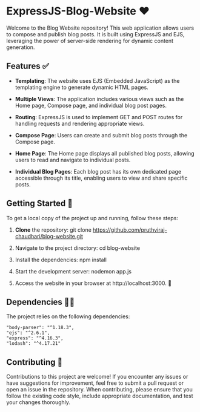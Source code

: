 # ExpressJS-Blog-Website ❤️

Welcome to the Blog Website repository! This web application allows users to compose and publish blog posts. 
It is built using ExpressJS and EJS, leveraging the power of server-side rendering for dynamic content generation.

## Features ✅

- **Templating**: The website uses EJS (Embedded JavaScript) as the templating engine to generate dynamic HTML pages.

- **Multiple Views**: The application includes various views such as the Home page, Compose page, and individual blog post pages.

- **Routing**: ExpressJS is used to implement GET and POST routes for handling requests and rendering appropriate views.

- **Compose Page**: Users can create and submit blog posts through the Compose page.

- **Home Page**: The Home page displays all published blog posts, allowing users to read and navigate to individual posts.

- **Individual Blog Pages**: Each blog post has its own dedicated page accessible through its title, enabling users to view and share specific posts.

## Getting Started 🚀

To get a local copy of the project up and running, follow these steps:

1. **Clone** the repository:
   git clone https://github.com/pruthviraj-chaudhari/blog-website.git

2. Navigate to the project directory:
   cd blog-website

3. Install the dependencies:
   npm install

4. Start the development server:
   nodemon app.js

5. Access the website in your browser at http://localhost:3000. 🚀


## Dependencies 🕵️‍♀️
The project relies on the following dependencies:

    "body-parser": "^1.18.3",
    "ejs": "^2.6.1",
    "express": "^4.16.3",
    "lodash": "^4.17.21"


## Contributing 💌
Contributions to this project are welcome! If you encounter any issues or have suggestions for improvement, feel free to submit a pull request or open an issue in the repository.
When contributing, please ensure that you follow the existing code style, include appropriate documentation, and test your changes thoroughly. 
    
